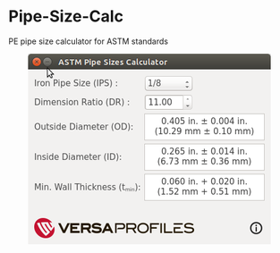 # Pipe-Size-Calc
PE pipe size calculator for ASTM standards

<p align="center">
  <img title="Preview in Ubuntu 14.04" src="https://github.com/jnsebgosselin/Pipe-Size-Calc/blob/master/screenshot1.png">
</p>
